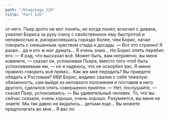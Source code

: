 ```yaml
---
path: "/blog/page_126"
title: "Part 126"
---
```


 от него.
Пьер долго не мог понять, но когда понял, вскочил с дивана, ухватил Бориса за руку снизу с свойственною ему быстротой и неловкостью и, раскрасневшись гораздо более, чем Борис, начал говорить с смешанным чувством стыда и досады.
— Вот это странно! Я разве... да и кто ж мог думать... Я очень знаю...
Но Борис опять перебил его:
— Я рад, что высказал всё. Может быть, вам неприятно, вы меня извините, — сказал он, успокоивая Пьера, вместо того чтоб быть успокоиваемым им, — но я надеюсь, что не оскорбил вас. Я имею правило говорить всё прямо... Как же мне передать? Вы приедете обедать к Ростовым?
66И Борис, видимо свалив с себя тяжелую обязанность, сам выйдя из неловкого положения и поставив в него другого, сделался опять совершенно приятен.
— Нет, послушайте, — сказал Пьер, успокоиваясь. — Вы удивительный человек. То, что́ вы сейчас сказали, очень хорошо, очень хорошо. Разумеется, вы меня не знаете. Мы так давно не видались... детьми еще... Вы можете предполагать во мне... Я вас по
